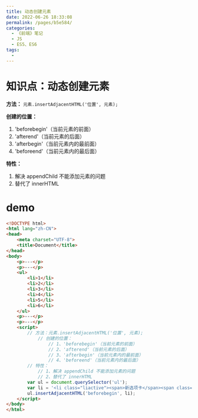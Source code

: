 ```yaml
---
title: 动态创建元素
date: 2022-06-26 18:33:08
permalink: /pages/b5e584/
categories:
  - 《前端》笔记
  - JS
  - ES5、ES6
tags:
  - 
---
```

# 知识点：动态创建元素

**方法：** `元素.insertAdjacentHTML('位置', 元素);`

**创建的位置：**
1. 'beforebegin'（当前元素的前面）
2. 'afterend'（当前元素的后面）
3. 'afterbegin'（当前元素内的最前面）
4. 'beforeend'（当前元素内的最后面）

**特性：**
1. 解决 appendChild 不能添加元素的问题
2. 替代了 innerHTML

# demo
```html
<!DOCTYPE html>
<html lang="zh-CN">
<head>
    <meta charset="UTF-8">
    <title>Document</title>
</head>
<body>
    <p>---</p>
    <p>---</p>
    <ul>
        <li>1</li>
        <li>2</li>
        <li>3</li>
        <li>4</li>
        <li>5</li>
        <li>6</li>
    </ul>
    <p>---</p>
    <p>---</p>
    <script>
        // 方法：元素.insertAdjacentHTML('位置', 元素);
            // 创建的位置：
                // 1、'beforebegin'（当前元素的前面）
                // 2、'afterend'（当前元素的后面）
                // 3、'afterbegin'（当前元素内的最前面）
                // 4、'beforeend'（当前元素内的最后面）
        // 特性：
            // 1、解决 appendChild 不能添加元素的问题
            // 2、替代了 innerHTML
        var ul = document.querySelector('ul');
        var li = '<li class="liactive"><span>新选项卡</span><span class="iconfont icon-guanbi"></span></li>';
        ul.insertAdjacentHTML('beforebegin', li);
    </script>
</body>
</html>
```